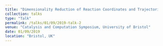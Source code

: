 ```yaml
---
title: "Dimensionality Reduction of Reaction Coordinates and Trajectories"
collection: talks
type: "Talk"
permalink: /talks/01/09/2019-talk-2
venue: "Catalysis and Computation Symposium, University of Bristol"
date: 01/09/2019
location: "Bristol, UK"
---
```

